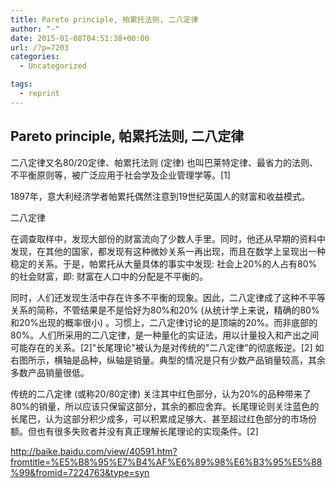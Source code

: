 ```yaml
---
title: Pareto principle, 帕累托法则, 二八定律
author: "-"
date: 2015-01-08T04:51:38+00:00
url: /?p=7203
categories:
  - Uncategorized

tags:
  - reprint
---
```

## Pareto principle, 帕累托法则, 二八定律
二八定律又名80/20定律、帕累托法则 (定律) 也叫巴莱特定律、最省力的法则、不平衡原则等，被广泛应用于社会学及企业管理学等。[1]

1897年，意大利经济学者帕累托偶然注意到19世纪英国人的财富和收益模式。

二八定律
  
在调查取样中，发现大部份的财富流向了少数人手里。同时，他还从早期的资料中发现，在其他的国家，都发现有这种微妙关系一再出现，而且在数学上呈现出一种稳定的关系。于是，帕累托从大量具体的事实中发现: 社会上20%的人占有80%的社会财富，即: 财富在人口中的分配是不平衡的。
  
同时，人们还发现生活中存在许多不平衡的现象。因此，二八定律成了这种不平等关系的简称，不管结果是不是恰好为80%和20% (从统计学上来说，精确的80%和20%出现的概率很小) 。习惯上，二八定律讨论的是顶端的20%。而非底部的80%。人们所采用的二八定律，是一种量化的实证法，用以计量投入和产出之间可能存在的关系。[2]"长尾理论"被认为是对传统的"二八定律"的彻底叛逆。[2] 如右图所示，横轴是品种，纵轴是销量。典型的情况是只有少数产品销量较高，其余多数产品销量很低。
  
传统的二八定律 (或称20/80定律) 关注其中红色部分，认为20%的品种带来了80%的销量，所以应该只保留这部分，其余的都应舍弃。长尾理论则关注蓝色的长尾巴，认为这部分积少成多，可以积累成足够大、甚至超过红色部分的市场份额。但也有很多失败者并没有真正理解长尾理论的实现条件。[2]

http://baike.baidu.com/view/40591.htm?fromtitle=%E5%B8%95%E7%B4%AF%E6%89%98%E6%B3%95%E5%88%99&fromid=7224763&type=syn